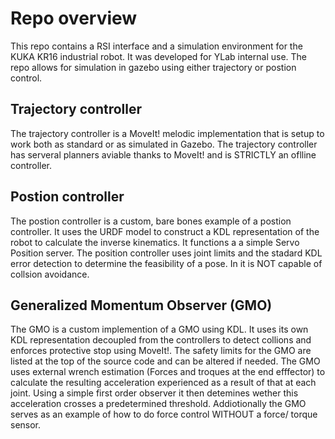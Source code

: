 # Repo overview
This repo contains a RSI interface and a simulation environment for the KUKA KR16 industrial robot. It was developed for YLab internal use.
The repo allows for simulation in gazebo using either trajectory or postion control. 
## Trajectory controller
The trajectory controller is a MoveIt! melodic implementation that is setup to work both as standard or as simulated in Gazebo. The trajectory controller has serveral planners aviable thanks to MoveIt! and is STRICTLY an oflline controller.


## Postion controller
The postion controller is a custom, bare bones example of a postion controller. It uses the URDF model to construct a KDL representation of the robot to calculate the inverse kinematics. It functions a a simple Servo Position server.
The position controller uses joint limits and the stadard KDL error detection to determine the feasibility of a pose. In it is NOT capable of collsion avoidance.

## Generalized Momentum Observer (GMO)
The GMO is a custom implemention of a GMO using KDL. It uses its own KDL representation decoupled from the controllers to detect collions and enforces protective stop using MoveIt!. 
The safety limits for the GMO are listed at the top of the source code and can be altered if needed. The GMO uses external wrench estimation (Forces and troques at the end efffector) to calculate the resulting acceleration experienced as a result of that at each joint. 
Using a simple first order observer it then detemines wether this acceleration crosses a predetermined threshold.
Addiotionally the GMO serves as an example of how to do force control WITHOUT a force/ torque sensor.  

